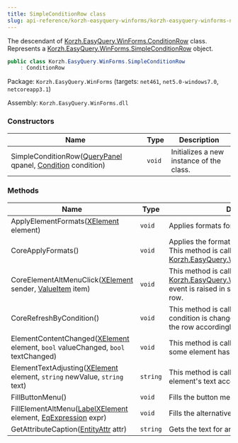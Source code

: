 ```yaml
---
title: SimpleConditionRow class
slug: api-reference/korzh-easyquery-winforms/korzh-easyquery-winforms-namespace/simpleconditionrow-class
---
```



The descendant of [Korzh.EasyQuery.WinForms.ConditionRow](/api-reference/korzh-easyquery-winforms/korzh-easyquery-winforms-namespace/conditionrow-class) class. Represents a [Korzh.EasyQuery.WinForms.SimpleConditionRow](/api-reference/korzh-easyquery-winforms/korzh-easyquery-winforms-namespace/simpleconditionrow-class) object.
```csharp
public class Korzh.EasyQuery.WinForms.SimpleConditionRow
    : ConditionRow

```
Package: `Korzh.EasyQuery.WinForms` (targets: `net461`, `net5.0-windows7.0`, `netcoreapp3.1`)

Assembly: `Korzh.EasyQuery.WinForms.dll`

### Constructors

| Name | Type | Description | 
| --- | --- | --- | 
| SimpleConditionRow([QueryPanel](/api-reference/korzh-easyquery-winforms/korzh-easyquery-winforms-namespace/querypanel-class) qpanel, [Condition](/api-reference/korzh-easyquery/korzh-easyquery-namespace/condition-class) condition) | `void` | Initializes a new instance of the <see cref="!:Korzh.EasyQuery.WinForms.QueryPanel.SimpleConditionRow" /> class. | 


### Methods

| Name | Type | Description | 
| --- | --- | --- | 
| ApplyElementFormats([XElement](/api-reference/korzh-easyquery-winforms/korzh-easyquery-winforms-namespace/xelement-class) element) | `void` | Applies formats for one element. | 
| CoreApplyFormats() | `void` | Applies the formats used in parent object. This method is called when row is added into [Korzh.EasyQuery.WinForms.XPanel](/api-reference/korzh-easyquery-winforms/korzh-easyquery-winforms-namespace/xpanel-class) | 
| CoreElementAltMenuClick([XElement](/api-reference/korzh-easyquery-winforms/korzh-easyquery-winforms-namespace/xelement-class) sender, [ValueItem](/api-reference/korzh-easyquery-winforms/korzh-easyquery-winforms-namespace/valueitem-class) item) | `void` | This method is called when [Korzh.EasyQuery.WinForms.XElement.AltClick](/api-reference/korzh-easyquery-winforms/korzh-easyquery-winforms-namespace/xelement-class) event is raised in some element of the current row. | 
| CoreRefreshByCondition() | `void` | This method is called when connected condition is changed  and we need to refresh the row accordingly. | 
| ElementContentChanged([XElement](/api-reference/korzh-easyquery-winforms/korzh-easyquery-winforms-namespace/xelement-class) element, `bool` valueChanged, `bool` textChanged) | `void` | This method is called when the content of some element has been changed | 
| ElementTextAdjusting([XElement](/api-reference/korzh-easyquery-winforms/korzh-easyquery-winforms-namespace/xelement-class) element, `string` newValue, `string` text) | `string` | This method is called when we need to adjust element's text according to its value | 
| FillButtonMenu() | `void` | Fills the button menu. | 
| FillElementAltMenu([LabelXElement](/api-reference/korzh-easyquery-winforms/korzh-easyquery-winforms-namespace/labelxelement-class) element, [EqExpression](/api-reference/korzh-easyquery/korzh-easyquery-namespace/eqexpression-class) expr) | `void` | Fills the alternative menu for some element. | 
| GetAttributeCaption([EntityAttr](/api-reference/korzh-easyquery/korzh-easyquery-namespace/entityattr-class) attr) | `string` | Gets the text for an attribute. |